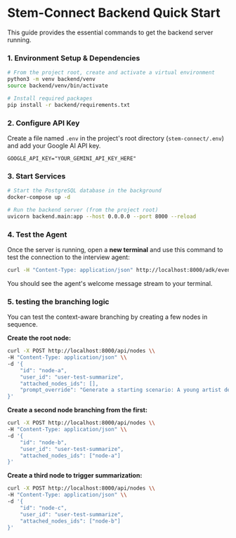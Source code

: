 # Stem-Connect Backend Quick Start

This guide provides the essential commands to get the backend server running.

### 1. Environment Setup & Dependencies

```bash
# From the project root, create and activate a virtual environment
python3 -m venv backend/venv
source backend/venv/bin/activate

# Install required packages
pip install -r backend/requirements.txt
```

### 2. Configure API Key

Create a file named `.env` in the project's root directory (`stem-connect/.env`) and add your Google AI API key.

```env
GOOGLE_API_KEY="YOUR_GEMINI_API_KEY_HERE"
```

### 3. Start Services

```bash
# Start the PostgreSQL database in the background
docker-compose up -d

# Run the backend server (from the project root)
uvicorn backend.main:app --host 0.0.0.0 --port 8000 --reload
```

### 4. Test the Agent

Once the server is running, open a **new terminal** and use this command to test the connection to the interview agent:

```bash
curl -H "Content-Type: application/json" http://localhost:8000/adk/events/123
```

You should see the agent's welcome message stream to your terminal.

### 5. testing the branching logic

You can test the context-aware branching by creating a few nodes in sequence.

**Create the root node:**

```bash
curl -X POST http://localhost:8000/api/nodes \\
-H "Content-Type: application/json" \\
-d '{
    "id": "node-a",
    "user_id": "user-test-summarize",
    "attached_nodes_ids": [],
    "prompt_override": "Generate a starting scenario: A young artist decides to move to a bustling city to pursue their dream."
}'
```

**Create a second node branching from the first:**

```bash
curl -X POST http://localhost:8000/api/nodes \\
-H "Content-Type: application/json" \\
-d '{
    "id": "node-b",
    "user_id": "user-test-summarize",
    "attached_nodes_ids": ["node-a"]
}'
```

**Create a third node to trigger summarization:**

```bash
curl -X POST http://localhost:8000/api/nodes \\
-H "Content-Type: application/json" \\
-d '{
    "id": "node-c",
    "user_id": "user-test-summarize",
    "attached_nodes_ids": ["node-b"]
}'
```
